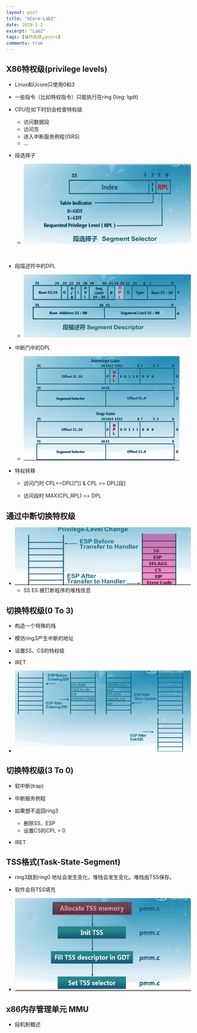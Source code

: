 ```yaml
---
layout: post
title: "UCore-Lab2"
date: 2019-1-2
excerpt: "Lab2"
tags: [操作系统,Ucore]
comments: true
---
```


## X86特权级(privilege levels)

- Linux和Ucore只使用0和3

- 一些指令（比如特权指令）只能执行在ring 0(eg: lgdt)
- CPU在如下时刻会检查特权级
  - 访问数据段
  - 访问页
  - 进入中断服务例程(ISRS)
  - ...

- 段选择子

  - ![](../assets/img/段选择子1.png)

    ​		

- 段描述符中的DPL

  - ![](../assets/img/DPL.png)

- 中断门中的DPL

  - ![](../assets/img/中断门_DPL.png)

- 特权转移

  - 访问门时 CPL<=DPL[门] & CPL >= DPL[段]

  - 访问段时 MAX(CPL,RPL) <= DPL

## 通过中断切换特权级

- ![](../assets/img/中断切换特权级.png)
  - SS ES 被打断程序的堆栈信息

## 切换特权级(0 To 3)

- 构造一个特殊的栈
- 模仿ring3产生中断的地址
- 设置SS、CS的特权级
- IRET

- ![](../assets/img/ring0Toring3.png)

## 切换特权级(3 To 0)

- 软中断(trap)
- 中断服务例程
- 如果想不返回ring3
  - 删除SS、ESP
  - 设置CS的CPL = 0

- IRET

## TSS格式(Task-State-Segment)

- ring3跳到ring0 地址会发生变化，堆栈会发生变化。堆栈由TSS保存。
- 软件会将TSS填充

- ![](../assets/img/建立TSS.png)

## x86内存管理单元 MMU

- 段机制概述


